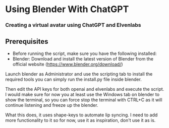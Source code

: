 # Using Blender With ChatGPT
### Creating a virtual avatar using ChatGPT and Elvenlabs

## Prerequisites
- Before running the script, make sure you have the following installed:
- Blender: Download and install the latest version of Blender from the official website (https://www.blender.org/download/)

Launch blender as Administrator and use the scripting tab to install the required tools you can simply run the install.py file inside blender.

Then edit the API keys for both openai and elvenlabs and execute the script. I would make sure for now you at least use the Windows tab on blender to show the terminal, so you can force stop the terminal with CTRL+C as it will continue listening and freeze up the blender.


What this does, it uses shape-keys to automate lip syncing. I need to add more functionality to it so for now, use it as inspiration, don't use it as is.

